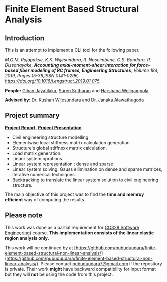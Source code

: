 # Finite Element Based Structural Analysis


## Introduction ##
This is an attempt to implement a CLI tool for the following paper.

*M.C.M. Rajapakse, K.K. Wijesundara, R. Nascimbene, C.S. Bandara, R. Dissanayake, **Accounting axial-moment-shear interaction for force-based fiber modeling of RC frames, Engineering Structures**, Volume 184, 2019, Pages 15-36,ISSN 0141-0296,
https://doi.org/10.1016/j.engstruct.2019.01.075.*


**People:** [Gihan Jayatilaka](https://gihan.me), [Suren Sritharan](https://github.com/suren3141) and [Harshana Weligampola](https://github.com/harshana95)

**Advised by:** [Dr. Kushan Wijesundara](http://eng.pdn.ac.lk/civil/people/drKKWijesundara.php) and [Dr. Janaka Alawathugoda](http://www.ce.pdn.ac.lk/academic-staff/janaka-alawatugoda/)


## Project summary ##
[**Project Report**](https://github.com/gihanjayatilaka/finite-element-based-structural-analysis/blob/dev/Documentation/CO328-project-report.pdf), [**Project Presentation**](https://github.com/gihanjayatilaka/finite-element-based-structural-analysis/blob/dev/Documentation/CO328-project-presentation.pdf)

* Civil engineering structure modelling
 * Elementwise local stiffness matrix calculation generation.
 * Structure's global stiffnexx matrix calculation.
 * Load matrix generation.
* Lieanr system oprations.
 * Linear system representation : dense and sparse
 * Linear system solving: Gauss ellimination on dense and sparse matrices, iterative numerical techniques.
* Backtracking to translate the linear system solution to civil engineering structure.

The main objective of this project was to find the **time and memroy efficient** way of computing the results.


## Please note ##
This work was done as a partial requirement for [CO328 Software Engineering](http://www.ce.pdn.ac.lk/undergraduate-courses/)) course. **This implementation consists of the linear elastic region analysis only.**


This work will be continued by at [https://github.com/pubuduudara/finite-element-based-structural-non-linear-analysis/](https://github.com/pubuduudara/finite-element-based-structural-non-linear-analysis/). Please contact [pubuduudara7@gmail.com](pubuduudara7@gmail.com) if the repository is private. Their work **might** have backward compatibility for input format but they will **not** be using the code from this project.
